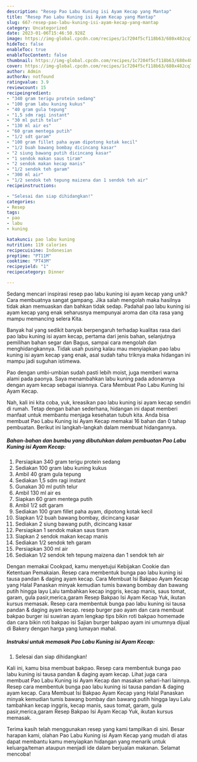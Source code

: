 ```yaml
---
description: "Resep Pao Labu Kuning isi Ayam Kecap yang Mantap"
title: "Resep Pao Labu Kuning isi Ayam Kecap yang Mantap"
slug: 667-resep-pao-labu-kuning-isi-ayam-kecap-yang-mantap
category: Uncategorized
date: 2023-01-06T15:46:50.928Z
image: https://img-global.cpcdn.com/recipes/1c7204f5cf118b63/680x482cq70/pao-labu-kuning-isi-ayam-kecap-foto-resep-utama.jpg
hideToc: false
enableToc: true
enableTocContent: false
thumbnail: https://img-global.cpcdn.com/recipes/1c7204f5cf118b63/680x482cq70/pao-labu-kuning-isi-ayam-kecap-foto-resep-utama.jpg
cover: https://img-global.cpcdn.com/recipes/1c7204f5cf118b63/680x482cq70/pao-labu-kuning-isi-ayam-kecap-foto-resep-utama.jpg
author: Admin
authorAv: notfound
ratingvalue: 3.9
reviewcount: 15
recipeingredient:
- "340 gram terigu protein sedang"
- "100 gram labu kuning kukus"
- "40 gram gula tepung"
- "1,5 sdm ragi instant"
- "30 ml putih telur"
- "130 ml air es"
- "60 gram mentega putih"
- "1/2 sdt garam"
- "100 gram fillet paha ayam dipotong kotak kecil"
- "1/2 buah bawang bombay dicincang kasar"
- "2 siung bawang putih dicincang kasar"
- "1 sendok makan saus tiram"
- "2 sendok makan kecap manis"
- "1/2 sendok teh garam"
- "300 ml air"
- "1/2 sendok teh tepung maizena dan 1 sendok teh air"
recipeinstructions:

- "Selesai dan siap dihidangkan!"
categories:
- Resep
tags:
- pao
- labu
- kuning

katakunci: pao labu kuning 
nutrition: 119 calories
recipecuisine: Indonesian
preptime: "PT11M"
cooktime: "PT43M"
recipeyield: "1"
recipecategory: Dinner

---
```





Sedang mencari inspirasi resep pao labu kuning isi ayam kecap yang unik? Cara membuatnya sangat gampang. Jika salah mengolah maka hasilnya tidak akan memuaskan dan bahkan tidak sedap. Padahal pao labu kuning isi ayam kecap yang enak seharusnya mempunyai aroma dan cita rasa yang mampu memancing selera Kita.





Banyak hal yang sedikit banyak berpengaruh terhadap kualitas rasa dari pao labu kuning isi ayam kecap, pertama dari jenis bahan, selanjutnya pemilihan bahan segar dan Bagus, sampai cara mengolah dan menghidangkannya. Tidak usah pusing kalau mau menyiapkan pao labu kuning isi ayam kecap yang enak,      asal sudah tahu triknya maka hidangan ini mampu jadi suguhan istimewa.














Pao dengan umbi-umbian sudah pasti lebih moist, juga memberi warna alami pada paonya. Saya menambahkan labu kuning pada adonannya dengan ayam kecap sebagai isiannya. Cara Membuat Pao Labu Kuning Isi Ayam Kecap.






Nah, kali ini kita coba, yuk, kreasikan pao labu kuning isi ayam kecap sendiri di rumah. Tetap dengan bahan sederhana, hidangan ini dapat memberi manfaat untuk membantu menjaga kesehatan tubuh kita. Anda bisa membuat Pao Labu Kuning isi Ayam Kecap memakai 16 bahan dan 0 tahap pembuatan. Berikut ini langkah-langkah dalam membuat hidangannya.

<!--inarticleads1-->

##### Bahan-bahan dan bumbu yang dibutuhkan dalam pembuatan Pao Labu Kuning isi Ayam Kecap:

1. Persiapkan 340 gram terigu protein sedang
1. Sediakan 100 gram labu kuning kukus
1. Ambil 40 gram gula tepung
1. Sediakan 1,5 sdm ragi instant
1. Gunakan 30 ml putih telur
1. Ambil 130 ml air es
1. Siapkan 60 gram mentega putih
1. Ambil 1/2 sdt garam
1. Sediakan 100 gram fillet paha ayam, dipotong kotak kecil
1. Siapkan 1/2 buah bawang bombay, dicincang kasar
1. Sediakan 2 siung bawang putih, dicincang kasar
1. Persiapkan 1 sendok makan saus tiram
1. Siapkan 2 sendok makan kecap manis
1. Sediakan 1/2 sendok teh garam
1. Persiapkan 300 ml air
1. Sediakan 1/2 sendok teh tepung maizena dan 1 sendok teh air


Dengan memakai Cookpad, kamu menyetujui Kebijakan Cookie dan Ketentuan Pemakaian. Resep cara membentuk bunga pao labu kuning isi tausa pandan &amp; daging ayam kecap. Cara Membuat Isi Bakpao Ayam Kecap yang Halal Panaskan minyak kemudian tumis bawang bombay dan bawang putih hingga layu Lalu tambahkan kecap inggris, kecap manis, saus tomat, garam, gula pasir,merica,garam Resep Bakpao Isi Ayam Kecap Yuk, ikutan kursus memasak. Resep cara membentuk bunga pao labu kuning isi tausa pandan &amp; daging ayam kecap. resep burger pao ayam dan cara membuat bakpao burger isi suwiran ayam lengkap tips bikin roti bakpao homemade dan cara bikin roti bakpao isi Sajian burger bakpao ayam ini umumnya dijual di Bakery dengan harga yang lumayan mahal. 

<!--inarticleads2-->

##### Instruksi untuk memasak Pao Labu Kuning isi Ayam Kecap:


1. Selesai dan siap dihidangkan!

Kali ini, kamu bisa membuat bakpao. Resep cara membentuk bunga pao labu kuning isi tausa pandan &amp; daging ayam kecap. Lihat juga cara membuat Pao Labu Kuning isi Ayam Kecap dan masakan sehari-hari lainnya. Resep cara membentuk bunga pao labu kuning isi tausa pandan &amp; daging ayam kecap. Cara Membuat Isi Bakpao Ayam Kecap yang Halal Panaskan minyak kemudian tumis bawang bombay dan bawang putih hingga layu Lalu tambahkan kecap inggris, kecap manis, saus tomat, garam, gula pasir,merica,garam Resep Bakpao Isi Ayam Kecap Yuk, ikutan kursus memasak. 

Terima kasih telah menggunakan resep yang kami tampilkan di sini. Besar harapan kami, olahan Pao Labu Kuning isi Ayam Kecap yang mudah di atas dapat membantu kamu menyiapkan hidangan yang menarik untuk keluarga/teman ataupun menjadi ide dalam berjualan makanan. Selamat mencoba!
